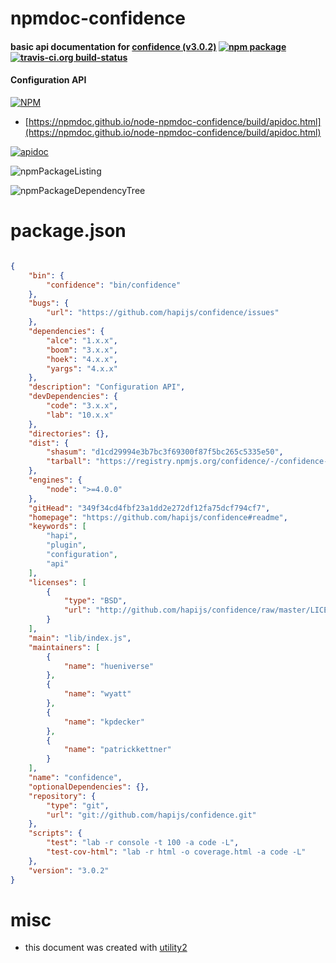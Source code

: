 # npmdoc-confidence

#### basic api documentation for  [confidence (v3.0.2)](https://github.com/hapijs/confidence#readme)  [![npm package](https://img.shields.io/npm/v/npmdoc-confidence.svg?style=flat-square)](https://www.npmjs.org/package/npmdoc-confidence) [![travis-ci.org build-status](https://api.travis-ci.org/npmdoc/node-npmdoc-confidence.svg)](https://travis-ci.org/npmdoc/node-npmdoc-confidence)

#### Configuration API

[![NPM](https://nodei.co/npm/confidence.png?downloads=true&downloadRank=true&stars=true)](https://www.npmjs.com/package/confidence)

- [https://npmdoc.github.io/node-npmdoc-confidence/build/apidoc.html](https://npmdoc.github.io/node-npmdoc-confidence/build/apidoc.html)

[![apidoc](https://npmdoc.github.io/node-npmdoc-confidence/build/screenCapture.buildCi.browser.%252Ftmp%252Fbuild%252Fapidoc.html.png)](https://npmdoc.github.io/node-npmdoc-confidence/build/apidoc.html)

![npmPackageListing](https://npmdoc.github.io/node-npmdoc-confidence/build/screenCapture.npmPackageListing.svg)

![npmPackageDependencyTree](https://npmdoc.github.io/node-npmdoc-confidence/build/screenCapture.npmPackageDependencyTree.svg)



# package.json

```json

{
    "bin": {
        "confidence": "bin/confidence"
    },
    "bugs": {
        "url": "https://github.com/hapijs/confidence/issues"
    },
    "dependencies": {
        "alce": "1.x.x",
        "boom": "3.x.x",
        "hoek": "4.x.x",
        "yargs": "4.x.x"
    },
    "description": "Configuration API",
    "devDependencies": {
        "code": "3.x.x",
        "lab": "10.x.x"
    },
    "directories": {},
    "dist": {
        "shasum": "d1cd29994e3b7bc3f69300f87f5bc265c5335e50",
        "tarball": "https://registry.npmjs.org/confidence/-/confidence-3.0.2.tgz"
    },
    "engines": {
        "node": ">=4.0.0"
    },
    "gitHead": "349f34cd4fbf23a1dd2e272df12fa75dcf794cf7",
    "homepage": "https://github.com/hapijs/confidence#readme",
    "keywords": [
        "hapi",
        "plugin",
        "configuration",
        "api"
    ],
    "licenses": [
        {
            "type": "BSD",
            "url": "http://github.com/hapijs/confidence/raw/master/LICENSE"
        }
    ],
    "main": "lib/index.js",
    "maintainers": [
        {
            "name": "hueniverse"
        },
        {
            "name": "wyatt"
        },
        {
            "name": "kpdecker"
        },
        {
            "name": "patrickkettner"
        }
    ],
    "name": "confidence",
    "optionalDependencies": {},
    "repository": {
        "type": "git",
        "url": "git://github.com/hapijs/confidence.git"
    },
    "scripts": {
        "test": "lab -r console -t 100 -a code -L",
        "test-cov-html": "lab -r html -o coverage.html -a code -L"
    },
    "version": "3.0.2"
}
```



# misc
- this document was created with [utility2](https://github.com/kaizhu256/node-utility2)
